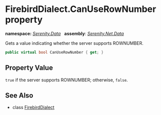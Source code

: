 # FirebirdDialect.CanUseRowNumber property
**namespace:** *[Serenity.Data](../../README.md#serenity.data-namespace)*   **assembly**: *[Serenity.Net.Data](../../README.md)*

Gets a value indicating whether the server supports ROWNUMBER.

```csharp
public virtual bool CanUseRowNumber { get; }
```

## Property Value

`true` if the server supports ROWNUMBER; otherwise, `false`.

## See Also

* class [FirebirdDialect](../FirebirdDialect.md)